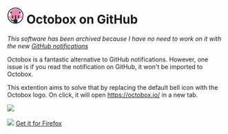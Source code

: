 # ![](/src/icons/icon.png) Octobox on GitHub

_This software has been archived because I have no need to work on it with the new
[GitHub notifications](https://github.blog/2019-11-13-universe-day-one/#notifications)_

Octobox is a fantastic alternative to GitHub notifications. However, one issue
is if you read the notification on GitHub, it won't be imported to Octobox.

This extention aims to solve that by replacing the default bell icon with the
Octobox logo. On click, it will open https://octobox.io/ in a new tab.

![](https://i.imgur.com/jTOZYRq.png)

![](https://i.imgur.com/TEBJN4j.png) [Get it for Firefox](https://addons.mozilla.org/en-GB/firefox/addon/octobox_on_github/)
